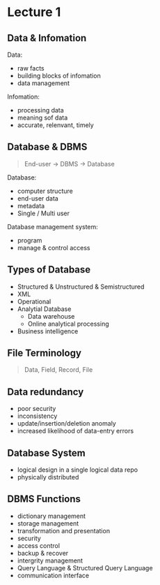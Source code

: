 # Lecture 1

## Data & Infomation

Data:

- raw facts
- building blocks of infomation
- data management

Infomation:

- processing data
- meaning sof data
- accurate, relenvant, timely

## Database & DBMS

> End-user -> DBMS -> Database

Database:

- computer structure
- end-user data
- metadata
- Single / Multi user

Database management system:

- program
- manage & control access

## Types of Database

- Structured & Unstructured & Semistructured
- XML
- Operational
- Analytial Database
  - Data warehouse
  - Online analytical processing
- Business intelligence

## File Terminology

> Data, Field, Record, File

## Data redundancy

- poor security
- inconsistency
- update/insertion/deletion anomaly
- increased likelihood of data-entry errors

## Database System

- logical design in a single logical data repo
- physically distributed

## DBMS Functions

- dictionary management
- storage management
- transformation and presentation
- security
- access control
- backup & recover
- intergrity management
- Query Language & Structured Query Language
- communication interface
